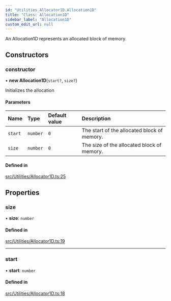 ```yaml
---
id: "Utilities_Allocator1D.Allocation1D"
title: "Class: Allocation1D"
sidebar_label: "Allocation1D"
custom_edit_url: null
---
```




An Allocation1D represents an allocated block of memory.

## Constructors

### constructor

• **new Allocation1D**(`start?`, `size?`)

Initializes the allocation

#### Parameters

| Name | Type | Default value | Description |
| :------ | :------ | :------ | :------ |
| `start` | `number` | `0` | The start of the allocated block of memory. |
| `size` | `number` | `0` | The size of the allocated block of memory. |

#### Defined in

[src/Utilities/Allocator1D.ts:25](https://github.com/ZeaInc/zea-engine/blob/819769315/src/Utilities/Allocator1D.ts#L25)

## Properties

### size

• **size**: `number`

#### Defined in

[src/Utilities/Allocator1D.ts:19](https://github.com/ZeaInc/zea-engine/blob/819769315/src/Utilities/Allocator1D.ts#L19)

___

### start

• **start**: `number`

#### Defined in

[src/Utilities/Allocator1D.ts:18](https://github.com/ZeaInc/zea-engine/blob/819769315/src/Utilities/Allocator1D.ts#L18)

